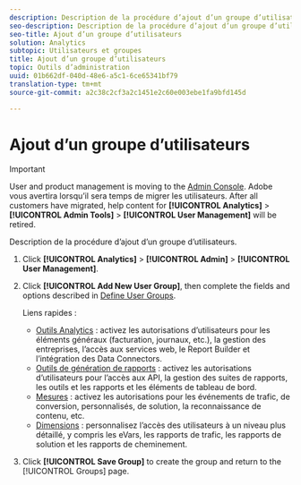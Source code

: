 ```yaml
---
description: Description de la procédure d’ajout d’un groupe d’utilisateurs.
seo-description: Description de la procédure d’ajout d’un groupe d’utilisateurs.
seo-title: Ajout d’un groupe d’utilisateurs
solution: Analytics
subtopic: Utilisateurs et groupes
title: Ajout d’un groupe d’utilisateurs
topic: Outils d’administration
uuid: 01b662df-040d-48e6-a5c1-6ce65341bf79
translation-type: tm+mt
source-git-commit: a2c38c2cf3a2c1451e2c60e003ebe1fa9bfd145d

---
```



# Ajout d’un groupe d’utilisateurs

>[!IMPORTANT]
>
>User and product management is moving to the [Admin Console](https://helpx.adobe.com/enterprise/using/admin-console.html). Adobe vous avertira lorsqu’il sera temps de migrer les utilisateurs. After all customers have migrated, help content for **[!UICONTROL Analytics]** &gt; **[!UICONTROL Admin Tools]** &gt; **[!UICONTROL User Management]** will be retired.

Description de la procédure d’ajout d’un groupe d’utilisateurs.

1. Click **[!UICONTROL Analytics]** &gt; **[!UICONTROL Admin]** &gt; **[!UICONTROL User Management]**.
1. Click **[!UICONTROL Add New User Group]**, then complete the fields and options described in [Define User Groups](/help/admin/user-management2/c-user-groups/groups.md).

   Liens rapides :

   * [Outils Analytics](/help/admin/user-management2/c-customize-report-access/groups-analytics-tools.md) : activez les autorisations d’utilisateurs pour les éléments généraux (facturation, journaux, etc.), la gestion des entreprises, l’accès aux services web, le Report Builder et l’intégration des Data Connectors.
   * [Outils de génération de rapports](/help/admin/user-management2/c-customize-report-access/groups-report-suite-tools.md) : activez les autorisations d’utilisateurs pour l’accès aux API, la gestion des suites de rapports, les outils et les rapports et les éléments de tableau de bord.
   * [Mesures](/help/admin/user-management2/c-customize-report-access/groups-metrics.md) : activez les autorisations pour les événements de trafic, de conversion, personnalisés, de solution, la reconnaissance de contenu, etc.
   * [Dimensions](/help/admin/user-management2/c-customize-report-access/groups-dimensions.md) : personnalisez l’accès des utilisateurs à un niveau plus détaillé, y compris les eVars, les rapports de trafic, les rapports de solution et les rapports de cheminement.

1. Click **[!UICONTROL Save Group]** to create the group and return to the [!UICONTROL Groups] page.
